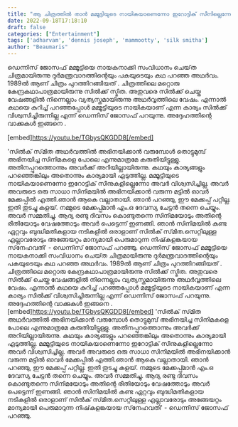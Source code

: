```yaml
---
title: "ആ ചിത്രത്തിൽ താൻ മമ്മൂട്ടിയുടെ നായികയാണെന്നോ ഇറോട്ടിക് സീനില്ലെന്നോ സിൽക് സ്‌മിത വിശ്വസിച്ചില്ല"
date: 2022-09-18T17:18:10
draft: false
categories: ["Entertainment"]
tags: ['adharvam', 'dennis joseph', 'mammootty', 'silk smitha']
author: "Beaumaris"
---
```


ഡെന്നിസ് ജോസഫ് മമ്മൂട്ടിയെ നായകനാക്കി സംവിധാനം ചെയ്‌‌ത ചിത്രമായിരുന്നു ദു‌ർമന്ത്രവാദത്തിന്റെയും പകയുടെയും കഥ പറഞ്ഞ അഥർവം. 1989ൽ ആണ് ചിത്രം പുറത്തിറങ്ങിയത് . ചിത്രത്തിലെ മറ്റൊരു കേന്ദ്രകഥാപാത്രമായിരുന്നു സിൽക്ക് സ്മിത. അതുവരെ സിൽക്ക് ചെയ്ത വേഷങ്ങളിൽ നിന്നെല്ലാം വ്യത്യസ്തമായിരുന്നു അഥർവ്വത്തിലെ വേഷം. എന്നാൽ കഥയെ കുറിച്ച് പറഞ്ഞപ്പോൾ മമ്മൂട്ടിയുടെ നായികയാണ് എന്ന കാര്യം സിൽക്ക് വിശ്വസിച്ചിരുന്നില്ല എന്ന് ഡെന്നിസ് ജോസഫ് പറയുന്നു. അദ്ദേഹത്തിന്റെ വാക്കുകൾ ഇങ്ങനെ .

[embed]https://youtu.be/TGbysQKGDD8[/embed]

'സിൽക് സ്‌മിത അഥർവത്തിൽ അഭിനയിക്കാൻ വരുമ്പോൾ തൊട്ടുമുമ്പ് അഭിനയിച്ച സിനിമകളെ പോലെ എന്നുമാത്രമേ കരുതിയിട്ടുള്ളു. അതിനപ്പുറത്തൊന്നും അവർക്ക് അറിയില്ലായിരുന്നു. കഥയും കാര്യങ്ങളും പറഞ്ഞെങ്കിലും അതൊന്നും കാര്യമായി എടുത്തില്ല. മമ്മൂട്ടിയുടെ നായികയാണെന്നോ ഇറോട്ടിക് സീനുകളില്ലെന്നോ അവർ വിശ്വസിച്ചില്ല. അവർ അവരുടെ ഒരു സാധാ സിനിമയിൽ അഭിനയി‌ക്കാൻ വരുന്ന മട്ടിൽ ഓവർ മേക്കപ്പിൽ എത്തി.ഞാൻ ആകെ വല്ലാതായി. ഞാൻ പറഞ്ഞു, ഈ മേക്കപ്പ് പറ്റില്ല. ഇതി തുടച്ചു കളയ്. നമ്മുടെ മേക്കപ്പ്മാൻ എം.ഒ ദേവസ്യ ചേട്ടൻ തന്നെ ചെയ്യും. അവർ സമ്മതിച്ചു. ആദ്യ രണ്ടു ദിവസം കൊണ്ടുതന്നെ സിനിമയോടും അതിന്റെ രീതിയോടും വേഷത്തോടും അവർ പെട്ടെന്ന് ഇണങ്ങി. ഞാൻ സിനിമയിൽ കണ്ട ഏറ്റവും ബുദ്ധിമതികളായ നടികളിൽ ഒരാളാണ് സിൽക് സ്‌മിത.സെറ്റിലുള്ള എല്ലാവരോടും അങ്ങേയറ്റം മാന്യമായി പെരുമാറുന്ന നിഷ്‌കളങ്കയായ സ്‌നേഹവതി' - ഡെന്നിസ് ജോസഫ് പറഞ്ഞു.
ഡെന്നിസ് ജോസഫ് മമ്മൂട്ടിയെ നായകനാക്കി സംവിധാനം ചെയ്‌‌ത ചിത്രമായിരുന്നു ദു‌ർമന്ത്രവാദത്തിന്റെയും പകയുടെയും കഥ പറഞ്ഞ അഥർവം. 1989ൽ ആണ് ചിത്രം പുറത്തിറങ്ങിയത് . ചിത്രത്തിലെ മറ്റൊരു കേന്ദ്രകഥാപാത്രമായിരുന്നു സിൽക്ക് സ്മിത. അതുവരെ സിൽക്ക് ചെയ്ത വേഷങ്ങളിൽ നിന്നെല്ലാം വ്യത്യസ്തമായിരുന്നു അഥർവ്വത്തിലെ വേഷം. എന്നാൽ കഥയെ കുറിച്ച് പറഞ്ഞപ്പോൾ മമ്മൂട്ടിയുടെ നായികയാണ് എന്ന കാര്യം സിൽക്ക് വിശ്വസിച്ചിരുന്നില്ല എന്ന് ഡെന്നിസ് ജോസഫ് പറയുന്നു. അദ്ദേഹത്തിന്റെ വാക്കുകൾ ഇങ്ങനെ . [embed]https://youtu.be/TGbysQKGDD8[/embed] 'സിൽക് സ്‌മിത അഥർവത്തിൽ അഭിനയിക്കാൻ വരുമ്പോൾ തൊട്ടുമുമ്പ് അഭിനയിച്ച സിനിമകളെ പോലെ എന്നുമാത്രമേ കരുതിയിട്ടുള്ളു. അതിനപ്പുറത്തൊന്നും അവർക്ക് അറിയില്ലായിരുന്നു. കഥയും കാര്യങ്ങളും പറഞ്ഞെങ്കിലും അതൊന്നും കാര്യമായി എടുത്തില്ല. മമ്മൂട്ടിയുടെ നായികയാണെന്നോ ഇറോട്ടിക് സീനുകളില്ലെന്നോ അവർ വിശ്വസിച്ചില്ല. അവർ അവരുടെ ഒരു സാധാ സിനിമയിൽ അഭിനയി‌ക്കാൻ വരുന്ന മട്ടിൽ ഓവർ മേക്കപ്പിൽ എത്തി.ഞാൻ ആകെ വല്ലാതായി. ഞാൻ പറഞ്ഞു, ഈ മേക്കപ്പ് പറ്റില്ല. ഇതി തുടച്ചു കളയ്. നമ്മുടെ മേക്കപ്പ്മാൻ എം.ഒ ദേവസ്യ ചേട്ടൻ തന്നെ ചെയ്യും. അവർ സമ്മതിച്ചു. ആദ്യ രണ്ടു ദിവസം കൊണ്ടുതന്നെ സിനിമയോടും അതിന്റെ രീതിയോടും വേഷത്തോടും അവർ പെട്ടെന്ന് ഇണങ്ങി. ഞാൻ സിനിമയിൽ കണ്ട ഏറ്റവും ബുദ്ധിമതികളായ നടികളിൽ ഒരാളാണ് സിൽക് സ്‌മിത.സെറ്റിലുള്ള എല്ലാവരോടും അങ്ങേയറ്റം മാന്യമായി പെരുമാറുന്ന നിഷ്‌കളങ്കയായ സ്‌നേഹവതി' - ഡെന്നിസ് ജോസഫ് പറഞ്ഞു.
